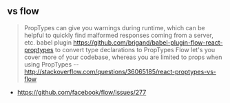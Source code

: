 ## vs flow

> PropTypes can give you warnings during runtime, which can be helpful to quickly find malformed responses coming from a server, etc.
>  babel plugin https://github.com/brigand/babel-plugin-flow-react-proptypes to convert type declarations to PropTypes
> Flow let's you cover more of your codebase, whereas you are limited to props when using PropTypes
> -- http://stackoverflow.com/questions/36065185/react-proptypes-vs-flow

- https://github.com/facebook/flow/issues/277
